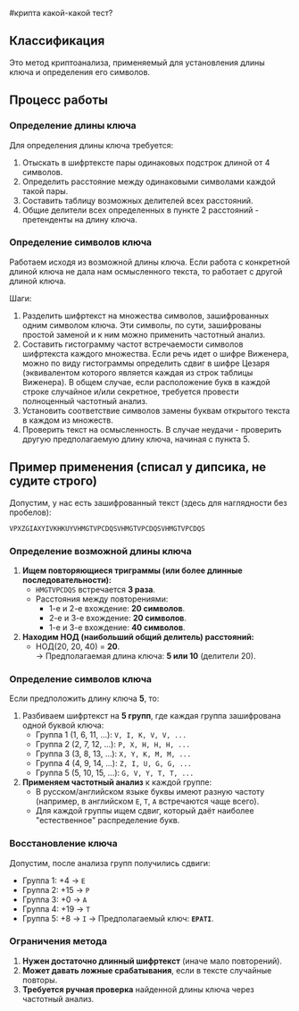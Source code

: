 #крипта
какой-какой тест?

## Классификация
Это метод криптоанализа, применяемый для установления длины ключа и определения его символов.

## Процесс работы
### Определение длины ключа
Для определения длины ключа требуется:
1. Отыскать в шифртексте пары одинаковых подстрок длиной от 4 символов.
2. Определить расстояние между одинаковыми символами каждой такой пары.
3. Составить таблицу возможных делителей всех расстояний.
4. Общие делители всех определенных в пункте 2 расстояний - претенденты на
длину ключа.

### Определение символов ключа
Работаем исходя из возможной длины ключа. Если работа с конкретной длиной ключа не дала нам осмысленного текста, то работает с другой длиной ключа.

Шаги:
1. Разделить шифртекст на множества символов, зашифрованных одним символом ключа. Эти символы, по сути, зашифрованы простой заменой и к ним можно применить частотный анализ.
2. Составить гистограмму частот встречаемости символов шифртекста каждого множества.
	Если речь идет о шифре Виженера, можно по виду гистограммы определить сдвиг в шифре Цезаря (эквивалентом которого является каждая из строк таблицы Виженера). В общем случае, если расположение букв в каждой строке случайное и/или секретное, требуется провести полноценный частотный анализ.
3. Установить соответствие символов замены буквам открытого текста в каждом из множеств.
4. Проверить текст на осмысленность. В случае неудачи - проверить другую предполагаемую длину ключа, начиная с пункта 5.

## Пример применения (списал у дипсика, не судите строго)
Допустим, у нас есть зашифрованный текст (здесь для наглядности без пробелов):
```
VPXZGIAXYIVKHKUYVHMGTVPCDQSVHMGTVPCDQSVHMGTVPCDQS
```

### Определение возможной длины ключа
1. **Ищем повторяющиеся триграммы (или более длинные последовательности):**
    - `HMGTVPCDQS` встречается **3 раза**.
    - Расстояния между повторениями:
        - 1-е и 2-е вхождение: **20 символов**.
        - 2-е и 3-е вхождение: **20 символов**.
        - 1-е и 3-е вхождение: **40 символов**.
2. **Находим НОД (наибольший общий делитель) расстояний:**
    - НОД(20, 20, 40) = **20**.  
        → Предполагаемая длина ключа: **5 или 10** (делители 20).

### Определение символов ключа
Если предположить длину ключа **5**, то:
1. Разбиваем шифртекст на **5 групп**, где каждая группа зашифрована одной буквой ключа:
    - Группа 1 (1, 6, 11, ...): `V, I, K, V, V, ...`
    - Группа 2 (2, 7, 12, ...): `P, X, H, H, H, ...`
    - Группа 3 (3, 8, 13, ...): `X, Y, K, M, M, ...`
    - Группа 4 (4, 9, 14, ...): `Z, I, U, G, G, ...`
    - Группа 5 (5, 10, 15, ...): `G, V, Y, T, T, ...`
2. **Применяем частотный анализ** к каждой группе:
    - В русском/английском языке буквы имеют разную частоту (например, в английском `E`, `T`, `A` встречаются чаще всего).
    - Для каждой группы ищем сдвиг, который даёт наиболее "естественное" распределение букв.

### Восстановление ключа
Допустим, после анализа групп получились сдвиги:
- Группа 1: +4 → `E`
- Группа 2: +15 → `P`
- Группа 3: +0 → `A`
- Группа 4: +19 → `T`
- Группа 5: +8 → `I`
→ Предполагаемый ключ: **`EPATI`**.

### Ограничения метода
1. **Нужен достаточно длинный шифртекст** (иначе мало повторений).
2. **Может давать ложные срабатывания**, если в тексте случайные повторы.
3. **Требуется ручная проверка** найденной длины ключа через частотный анализ.